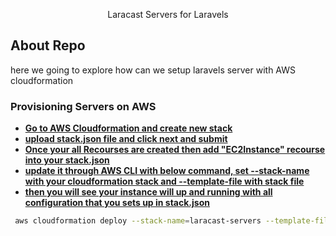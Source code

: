 <p align="center">Laracast Servers for Laravels</p>

## About Repo 

here we going to explore how can we setup laravels server with AWS cloudformation

### Provisioning Servers on AWS

- **[ Go to AWS Cloudformation and create new stack](#)**
- **[upload stack.json file and click next and submit](#)**
- **[Once your all Recourses are created then add "EC2Instance" recourse into your stack.json](#)**
- **[update it through AWS CLI with below command, set  --stack-name with your cloudformation stack and  --template-file with stack file](#)**
- **[then you will see your instance will up and running with all configuration that you sets up in stack.json](#)**

```bash
 aws cloudformation deploy --stack-name=laracast-servers --template-file $PWD/stack.json
```

